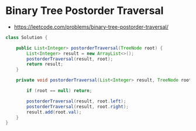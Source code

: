 # Binary Tree Postorder Traversal

- https://leetcode.com/problems/binary-tree-postorder-traversal/

```java
class Solution {

    public List<Integer> postorderTraversal(TreeNode root) {
        List<Integer> result = new ArrayList<>();
        postorderTraversal(result, root);
        return result;
    }

    private void postorderTraversal(List<Integer> result, TreeNode root) {

        if (root == null) return;

        postorderTraversal(result, root.left);
        postorderTraversal(result, root.right);
        result.add(root.val);
    }
}
```
